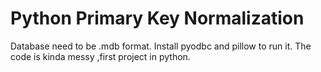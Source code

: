 # Python Primary Key Normalization

Database need to be .mdb format.
Install pyodbc and pillow to run it.
The code is kinda messy ,first project in python.
